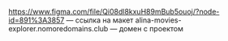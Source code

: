 https://www.figma.com/file/Qi08dl8kxuH89mBub5ouoj/?node-id=891%3A3857 — ссылка на макет
alina-movies-explorer.nomoredomains.club — домен с проектом